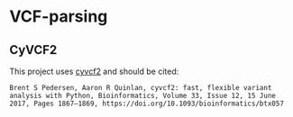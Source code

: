 # VCF-parsing
 
## CyVCF2
This project uses [cyvcf2](https://github.com/brentp/cyvcf2) and should be cited:

```
Brent S Pedersen, Aaron R Quinlan, cyvcf2: fast, flexible variant analysis with Python, Bioinformatics, Volume 33, Issue 12, 15 June 2017, Pages 1867–1869, https://doi.org/10.1093/bioinformatics/btx057
```
